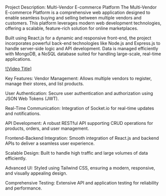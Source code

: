 Project Description: Multi-Vendor E-commerce Platform
The Multi-Vendor E-commerce Platform is a comprehensive web application designed to enable seamless buying and selling between multiple vendors and customers. This platform leverages modern web development technologies, offering a scalable, feature-rich solution for online marketplaces.

Built using React.js for a dynamic and responsive front-end, the project incorporates powerful back-end technologies like Node.js and Express.js to handle server-side logic and API development. Data is managed efficiently with MongoDB, a NoSQL database suited for handling large-scale, real-time applications.




[![Video Title]](https://www.youtube.com/watch?v=WX91BFW9z28)


Key Features:
Vendor Management:
Allows multiple vendors to register, manage their stores, and list products.

User Authentication:
Secure user authentication and authorization using JSON Web Tokens (JWT).

Real-Time Communication:
Integration of Socket.io for real-time updates and notifications.

API Development:
A robust RESTful API supporting CRUD operations for products, orders, and user management.

Frontend-Backend Integration:
Smooth integration of React.js and backend APIs to deliver a seamless user experience.

Scalable Design:
Built to handle high traffic and large volumes of data efficiently.

Advanced UI:
Styled using Tailwind CSS, ensuring a modern, responsive, and visually appealing design.

Comprehensive Testing:
Extensive API and application testing for reliability and performance.
